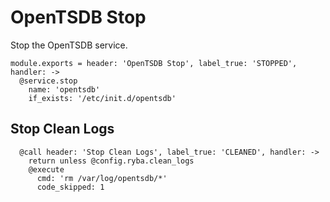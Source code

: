 
# OpenTSDB Stop

Stop the OpenTSDB service.

    module.exports = header: 'OpenTSDB Stop', label_true: 'STOPPED', handler: ->
      @service.stop
        name: 'opentsdb'
        if_exists: '/etc/init.d/opentsdb'

## Stop Clean Logs

      @call header: 'Stop Clean Logs', label_true: 'CLEANED', handler: ->
        return unless @config.ryba.clean_logs
        @execute
          cmd: 'rm /var/log/opentsdb/*'
          code_skipped: 1
